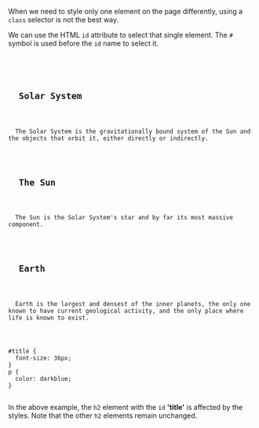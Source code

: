 When we need to style only one element on the page differently,
using a `class` selector is not the best way.

We can use the HTML `id` attribute to select that single element. The `#` symbol is used before the `id` name to select it.

<codeblock language="css" type="lesson">
<code>
<panel language="html">
<h2 id="title">
  Solar System
</h2>
<p>
  The Solar System is the gravitationally bound system of the Sun and the objects that orbit it, either directly or indirectly.
</p>
<h2>
  The Sun
</h2>
<p>
  The Sun is the Solar System's star and by far its most massive component.
</p>
<h2>
  Earth
</h2>
<p>
  Earth is the largest and densest of the inner planets, the only one known to have current geological activity, and the only place where life is known to exist.
</p>
</panel>
<panel language="css">
#title {
  font-size: 36px;
}
p {
  color: darkblue;
}
</panel>
</code>
</codeblock>

In the above example, the `h2` element with the `id` **'title'** is affected by the styles. Note that the other `h2` elements remain unchanged.